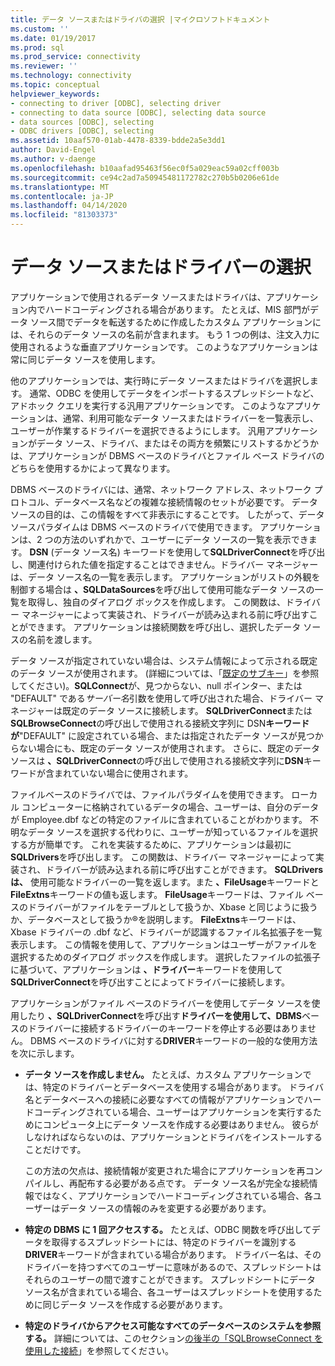 ```yaml
---
title: データ ソースまたはドライバの選択 |マイクロソフトドキュメント
ms.custom: ''
ms.date: 01/19/2017
ms.prod: sql
ms.prod_service: connectivity
ms.reviewer: ''
ms.technology: connectivity
ms.topic: conceptual
helpviewer_keywords:
- connecting to driver [ODBC], selecting driver
- connecting to data source [ODBC], selecting data source
- data sources [ODBC], selecting
- ODBC drivers [ODBC], selecting
ms.assetid: 10aaf570-01ab-4478-8339-bdde2a5e3dd1
author: David-Engel
ms.author: v-daenge
ms.openlocfilehash: b10aafad95463f56ec0f5a029eac59a02cff003b
ms.sourcegitcommit: ce94c2ad7a50945481172782c270b5b0206e61de
ms.translationtype: MT
ms.contentlocale: ja-JP
ms.lasthandoff: 04/14/2020
ms.locfileid: "81303373"
---
```

# <a name="choosing-a-data-source-or-driver"></a>データ ソースまたはドライバーの選択
アプリケーションで使用されるデータ ソースまたはドライバは、アプリケーション内でハードコーディングされる場合があります。 たとえば、MIS 部門がデータ ソース間でデータを転送するために作成したカスタム アプリケーションには、それらのデータ ソースの名前が含まれます。 もう 1 つの例は、注文入力に使用されるような垂直アプリケーションです。 このようなアプリケーションは常に同じデータ ソースを使用します。  
  
 他のアプリケーションでは、実行時にデータ ソースまたはドライバを選択します。 通常、ODBC を使用してデータをインポートするスプレッドシートなど、アドホック クエリを実行する汎用アプリケーションです。 このようなアプリケーションは、通常、利用可能なデータ ソースまたはドライバーを一覧表示し、ユーザーが作業するドライバーを選択できるようにします。 汎用アプリケーションがデータ ソース、ドライバ、またはその両方を頻繁にリストするかどうかは、アプリケーションが DBMS ベースのドライバとファイル ベース ドライバのどちらを使用するかによって異なります。  
  
 DBMS ベースのドライバには、通常、ネットワーク アドレス、ネットワーク プロトコル、データベース名などの複雑な接続情報のセットが必要です。 データ ソースの目的は、この情報をすべて非表示にすることです。 したがって、データ ソースパラダイムは DBMS ベースのドライバで使用できます。 アプリケーションは、2 つの方法のいずれかで、ユーザーにデータ ソースの一覧を表示できます。 **DSN** (データ ソース名) キーワードを使用して**SQLDriverConnect**を呼び出し、関連付けられた値を指定することはできません。ドライバー マネージャーは、データ ソース名の一覧を表示します。 アプリケーションがリストの外観を制御する場合は **、SQLDataSources**を呼び出して使用可能なデータ ソースの一覧を取得し、独自のダイアログ ボックスを作成します。 この関数は、ドライバー マネージャーによって実装され、ドライバーが読み込まれる前に呼び出すことができます。 アプリケーションは接続関数を呼び出し、選択したデータ ソースの名前を渡します。  
  
 データ ソースが指定されていない場合は、システム情報によって示される既定のデータ ソースが使用されます。 (詳細については、「[既定のサブキー](../../../odbc/reference/install/default-subkey.md)」を参照してください)。**SQLConnect**が、見つからない、null ポインター、または "DEFAULT" である*サーバー名*引数を使用して呼び出された場合、ドライバー マネージャーは既定のデータ ソースに接続します。 **SQLDriverConnect**または**SQLBrowseConnect**の呼び出しで使用される接続文字列に DSN**キーワードが**"DEFAULT" に設定されている場合、または指定されたデータ ソースが見つからない場合にも、既定のデータ ソースが使用されます。 さらに、既定のデータ ソースは **、SQLDriverConnect**の呼び出しで使用される接続文字列に**DSN**キーワードが含まれていない場合に使用されます。  
  
 ファイルベースのドライバでは、ファイルパラダイムを使用できます。 ローカル コンピューターに格納されているデータの場合、ユーザーは、自分のデータが Employee.dbf などの特定のファイルに含まれていることがわかります。 不明なデータ ソースを選択する代わりに、ユーザーが知っているファイルを選択する方が簡単です。 これを実装するために、アプリケーションは最初に**SQLDrivers**を呼び出します。 この関数は、ドライバー マネージャーによって実装され、ドライバーが読み込まれる前に呼び出すことができます。 **SQLDrivers は、** 使用可能なドライバーの一覧を返します。また **、FileUsage**キーワードと**FileExtns**キーワードの値も返します。 **FileUsage**キーワードは、ファイル ベースのドライバーがファイルをテーブルとして扱うか、Xbase と同じように扱うか、データベースとして扱うか®を説明します。 **FileExtns**キーワードは、Xbase ドライバーの .dbf など、ドライバーが認識するファイル名拡張子を一覧表示します。 この情報を使用して、アプリケーションはユーザーがファイルを選択するためのダイアログ ボックスを作成します。 選択したファイルの拡張子に基づいて、アプリケーションは **、ドライバー**キーワードを使用して**SQLDriverConnect**を呼び出すことによってドライバーに接続します。  
  
 アプリケーションがファイル ベースのドライバーを使用してデータ ソースを使用したり **、SQLDriverConnect**を呼び出す**ドライバーを使用して、DBMS**ベースのドライバーに接続するドライバーのキーワードを停止する必要はありません。 DBMS ベースのドライバに対する**DRIVER**キーワードの一般的な使用方法を次に示します。  
  
-   **データ ソースを作成しません。** たとえば、カスタム アプリケーションでは、特定のドライバーとデータベースを使用する場合があります。 ドライバ名とデータベースへの接続に必要なすべての情報がアプリケーションでハードコーディングされている場合、ユーザーはアプリケーションを実行するためにコンピュータ上にデータ ソースを作成する必要はありません。 彼らがしなければならないのは、アプリケーションとドライバをインストールすることだけです。  
  
     この方法の欠点は、接続情報が変更された場合にアプリケーションを再コンパイルし、再配布する必要がある点です。 データ ソース名が完全な接続情報ではなく、アプリケーションでハードコーディングされている場合、各ユーザーはデータ ソースの情報のみを変更する必要があります。  
  
-   **特定の DBMS に 1 回アクセスする。** たとえば、ODBC 関数を呼び出してデータを取得するスプレッドシートには、特定のドライバーを識別する**DRIVER**キーワードが含まれている場合があります。 ドライバー名は、そのドライバーを持つすべてのユーザーに意味があるので、スプレッドシートはそれらのユーザーの間で渡すことができます。 スプレッドシートにデータ ソース名が含まれている場合、各ユーザーはスプレッドシートを使用するために同じデータ ソースを作成する必要があります。  
  
-   **特定のドライバからアクセス可能なすべてのデータベースのシステムを参照する。** 詳細については、このセクション[の後半の「SQLBrowseConnect を使用した接続](../../../odbc/reference/develop-app/connecting-with-sqlbrowseconnect.md)」を参照してください。
